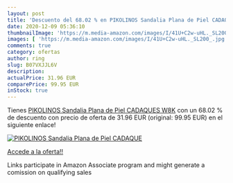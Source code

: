 ```yaml
---
layout: post
title: 'Descuento del 68.02 % en PIKOLINOS Sandalia Plana de Piel CADAQUE'
date: 2020-12-09 05:36:10
thumbnailImage: 'https://m.media-amazon.com/images/I/41U+C2w-uHL._SL200_.jpg'
images: [ 'https://m.media-amazon.com/images/I/41U+C2w-uHL._SL200_.jpg' ]
comments: true
category: ofertas
author: ring
slug: B07VXJJL6V
description:
actualPrice: 31.96 EUR
comparePrice: 99.95 EUR
inStock: true
---
```


Tienes [PIKOLINOS Sandalia Plana de Piel CADAQUES W8K](https://www.amazon.es/dp/B07VXJJL6V/?tag=tolees-21) con un 68.02 % de descuento con precio de oferta de 31.96 EUR (original: 99.95 EUR) en el siguiente enlace!

[![PIKOLINOS Sandalia Plana de Piel CADAQUE](https://m.media-amazon.com/images/I/41U+C2w-uHL._SL200_.jpg)](https://www.amazon.es/dp/B07VXJJL6V/?tag=tolees-21)

[Accede a la oferta!!](https://www.amazon.es/dp/B07VXJJL6V/?tag=tolees-21)

Links participate in Amazon Associate program and might generate a comission on qualifying sales


